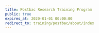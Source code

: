 ```yaml
---
title: Postbac Research Training Program
public: true
expires_at: 2020-01-01 00:00:00
redirect_to: training/postbac/about/index
---
```


